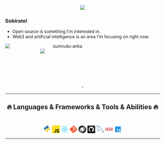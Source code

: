 <p align="center">
  <img alig src="https://github.com/SuperSupeng/SuperSupeng/blob/master/about.gif" />
</p>

### Sobiratel 

- Open source is something I'm interested in.
- Web3 and artificial intelligence is an area I'm focusing on right now.



<p align=center>
  <div align=center>
    <a href="https://github.com/denvercoder1/github-readme-streak-stats" title="Go to Source">
      <img align="left" width=390 src="https://streak-stats.demolab.com/?user=zumrudu-anka&theme=react&border=61dafb&hide_border=true" alt="zumrudu-anka" />
    </a>
    <a href="https://github.com/anuraghazra/github-readme-stats" title="Go to Source">
      <img align="right" width=390 src="https://github-readme-stats.vercel.app/api?username=zumrudu-anka&show_icons=true&theme=react&border_color=61dafb&hide_border=true" />
    </a>
  </div>
</p>

<br><br><br><br><br><br><br>

<div align=center>
  - <hr>
<h2 align="center">🔥 Languages & Frameworks & Tools & Abilities 🔥</h2>
<br>

<p align="center">
  <code><img title="Python" height="25" src="python.svg"></code>
  <code><img title="Javascript" height="25" src="javascript.svg"></code>
  <code><img title="React" height="25" src="react.svg"></code>
  <code><img title="Git" height="25" src="git-original.svg"></code>
  <code><img title="JSON" height="25" src="json.svg"></code>
  <code><img title="GitHub" height="25" src="github.svg"></code>
  <code><img title="MySQL" height="25" src="my-sql.svg"></code>
  <code><img title="npm" height="25" src="npm.svg"></code>
  <code><img title="TypeScript" height="25" src="icons8-typescript (1).svg"></code>
</p>
<hr>
</div>
